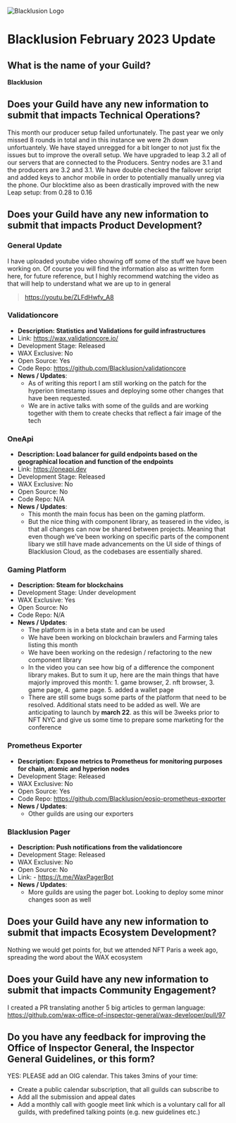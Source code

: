 ![Blacklusion Logo](https://blacklusion.com/resources/blacklusion_logo_192.png)
# Blacklusion February 2023 Update

## What is the name of your Guild?

**Blacklusion**

## Does your Guild have any new information to submit that impacts Technical Operations?
This month our producer setup failed unfortunately. The past year we only missed 8 rounds in total and in this instance we were 2h down unfortuantely. We have stayed unregged for a bit longer to not just fix the issues but to improve the overall setup. We have upgraded to leap 3.2 all of our servers that are connected to the Producers. Sentry nodes are 3.1 and the producers are 3.2 and 3.1. We have double checked the failover script and added keys to anchor mobile in order to potentially manually unreg via the phone. Our blocktime also as been drastically improved with the new Leap setup: from 0.28 to 0.16

## Does your Guild have any new information to submit that impacts Product Development?

### General Update
I have uploaded youtube video showing off some of the stuff we have been working on. Of course you will find the information also as written form here, for future reference, but I highly recommend watching the video as that will help to understand what we are up to in general

> https://youtu.be/ZLFdHwfv_A8

### Validationcore
- **Description: Statistics and Validations for guild infrastructures**
- Link: https://wax.validationcore.io/
- Development Stage: Released
- WAX Exclusive: No
- Open Source: Yes
- Code Repo: https://github.com/Blacklusion/validationcore
- **News / Updates**:
    - As of writing this report I am still working on the patch for the hyperion timestamp issues and deploying some other changes that have been requested. 
    - We are in active talks with some of the guilds and are working together with them to create checks that reflect a fair image of the tech


### OneApi
- **Description: Load balancer for guild endpoints based on the geographical location and function of the endpoints**
- Link: https://oneapi.dev
- Development Stage: Released
- WAX Exclusive: No
- Open Source: No
- Code Repo: N/A
- **News / Updates**:  
    - This month the main focus has been on the gaming platform. 
    - But the nice thing with component library, as teasered in the video, is that all changes can now be shared between projects. Meaning that even though we've been working on specific parts of the component libary we still have made advancements on the UI side of things of Blacklusion Cloud, as the codebases are essentially shared.


### Gaming Platform
- **Description: Steam for blockchains**
- Development Stage: Under development
- WAX Exclusive: Yes
- Open Source: No
- Code Repo: N/A
- **News / Updates**:
    - The platform is in a beta state and can be used
    - We have been working on blockchain brawlers and Farming tales listing this month
    - We have been working on the redesign / refactoring to the new component library
    - In the video you can see how big of a difference the component library makes. But to sum it up, here are the main things that have majorly improved this month: 1. game browser, 2. nft browser, 3. game page, 4. game page. 5. added a wallet page
    - There are still some bugs some parts of the platform that need to be resolved. Additional stats need to be added as well. We are anticipating to launch by **march 22**. as this will be 3weeks prior to NFT NYC and give us some time to prepare some marketing for the conference



### Prometheus Exporter
- **Description: Expose metrics to Prometheus for monitoring purposes for chain, atomic and hyperion nodes**
- Development Stage: Released
- WAX Exclusive: No
- Open Source: Yes
- Code Repo: https://github.com/Blacklusion/eosio-prometheus-exporter
- **News / Updates**:  
    - Other guilds are using our exporters

### Blacklusion Pager
- **Description: Push notifications from the validationcore**
- Development Stage: Released
- WAX Exclusive: No
- Open Source: No
- Link: - https://t.me/WaxPagerBot 
- **News / Updates**:  
    - More guilds are using the pager bot. Looking to deploy some minor changes soon as well

## Does your Guild have any new information to submit that impacts Ecosystem Development?

Nothing we would get points for, but we attended NFT Paris a week ago, spreading the word about the WAX ecosystem

## Does your Guild have any new information to submit that impacts Community Engagement?
I created a PR translating another 5 big articles to german language:
https://github.com/wax-office-of-inspector-general/wax-developer/pull/97

## Do you have any feedback for improving the Office of Inspector General, the Inspector General Guidelines, or this form?
YES: PLEASE add an OIG calendar. This takes 3mins of your time:
- Create a public calendar subscription, that all guilds can subscribe to
- Add all the submission and appeal dates
- Add a monthly call with google meet link which is a voluntary call for all guilds, with predefined talking points (e.g. new guidelines etc.)

